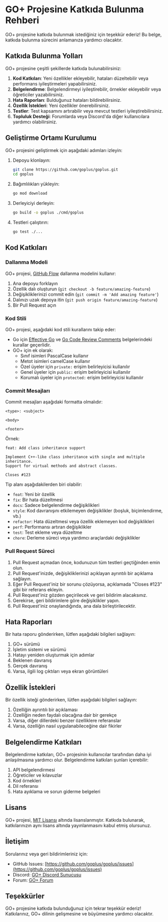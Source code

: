 # GO+ Projesine Katkıda Bulunma Rehberi

GO+ projesine katkıda bulunmak istediğiniz için teşekkür ederiz! Bu belge, katkıda bulunma sürecini anlamanıza yardımcı olacaktır.

## Katkıda Bulunma Yolları

GO+ projesine çeşitli şekillerde katkıda bulunabilirsiniz:

1. **Kod Katkıları**: Yeni özellikler ekleyebilir, hataları düzeltebilir veya performans iyileştirmeleri yapabilirsiniz.
2. **Belgelendirme**: Belgelendirmeyi iyileştirebilir, örnekler ekleyebilir veya öğreticiler yazabilirsiniz.
3. **Hata Raporları**: Bulduğunuz hataları bildirebilirsiniz.
4. **Özellik İstekleri**: Yeni özellikler önerebilirsiniz.
5. **Testler**: Test kapsamını artırabilir veya mevcut testleri iyileştirebilirsiniz.
6. **Topluluk Desteği**: Forumlarda veya Discord'da diğer kullanıcılara yardımcı olabilirsiniz.

## Geliştirme Ortamı Kurulumu

GO+ projesini geliştirmek için aşağıdaki adımları izleyin:

1. Depoyu klonlayın:
   ```bash
   git clone https://github.com/goplus/goplus.git
   cd goplus
   ```

2. Bağımlılıkları yükleyin:
   ```bash
   go mod download
   ```

3. Derleyiciyi derleyin:
   ```bash
   go build -o goplus ./cmd/goplus
   ```

4. Testleri çalıştırın:
   ```bash
   go test ./...
   ```

## Kod Katkıları

### Dallanma Modeli

GO+ projesi, [GitHub Flow](https://guides.github.com/introduction/flow/) dallanma modelini kullanır:

1. Ana depoyu forklayın
2. Özellik dalı oluşturun (`git checkout -b feature/amazing-feature`)
3. Değişikliklerinizi commit edin (`git commit -m 'Add amazing feature'`)
4. Dalınızı uzak depoya itin (`git push origin feature/amazing-feature`)
5. Bir Pull Request açın

### Kod Stili

GO+ projesi, aşağıdaki kod stili kurallarını takip eder:

- Go için [Effective Go](https://golang.org/doc/effective_go.html) ve [Go Code Review Comments](https://github.com/golang/go/wiki/CodeReviewComments) belgelerindeki kurallar geçerlidir.
- GO+ için ek olarak:
  - Sınıf isimleri PascalCase kullanır
  - Metot isimleri camelCase kullanır
  - Özel üyeler için `private:` erişim belirleyicisi kullanılır
  - Genel üyeler için `public:` erişim belirleyicisi kullanılır
  - Korumalı üyeler için `protected:` erişim belirleyicisi kullanılır

### Commit Mesajları

Commit mesajları aşağıdaki formatta olmalıdır:

```
<type>: <subject>

<body>

<footer>
```

Örnek:

```
feat: Add class inheritance support

Implement C++-like class inheritance with single and multiple inheritance.
Support for virtual methods and abstract classes.

Closes #123
```

Tip alanı aşağıdakilerden biri olabilir:
- `feat`: Yeni bir özellik
- `fix`: Bir hata düzeltmesi
- `docs`: Sadece belgelendirme değişiklikleri
- `style`: Kod davranışını etkilemeyen değişiklikler (boşluk, biçimlendirme, vb.)
- `refactor`: Hata düzeltmesi veya özellik eklemeyen kod değişiklikleri
- `perf`: Performansı artıran değişiklikler
- `test`: Test ekleme veya düzeltme
- `chore`: Derleme süreci veya yardımcı araçlardaki değişiklikler

### Pull Request Süreci

1. Pull Request açmadan önce, kodunuzun tüm testleri geçtiğinden emin olun.
2. Pull Request'inizde, değişikliklerinizi açıklayan ayrıntılı bir açıklama sağlayın.
3. Eğer Pull Request'iniz bir sorunu çözüyorsa, açıklamada "Closes #123" gibi bir referans ekleyin.
4. Pull Request'iniz gözden geçirilecek ve geri bildirim alacaksınız.
5. Gerekirse, geri bildirimlere göre değişiklikler yapın.
6. Pull Request'iniz onaylandığında, ana dala birleştirilecektir.

## Hata Raporları

Bir hata raporu gönderirken, lütfen aşağıdaki bilgileri sağlayın:

1. GO+ sürümü
2. İşletim sistemi ve sürümü
3. Hatayı yeniden oluşturmak için adımlar
4. Beklenen davranış
5. Gerçek davranış
6. Varsa, ilgili log çıktıları veya ekran görüntüleri

## Özellik İstekleri

Bir özellik isteği gönderirken, lütfen aşağıdaki bilgileri sağlayın:

1. Özelliğin ayrıntılı bir açıklaması
2. Özelliğin neden faydalı olacağına dair bir gerekçe
3. Varsa, diğer dillerdeki benzer özelliklere referanslar
4. Varsa, özelliğin nasıl uygulanabileceğine dair fikirler

## Belgelendirme Katkıları

Belgelendirme katkıları, GO+ projesinin kullanıcılar tarafından daha iyi anlaşılmasına yardımcı olur. Belgelendirme katkıları şunları içerebilir:

1. API belgelendirmesi
2. Öğreticiler ve kılavuzlar
3. Kod örnekleri
4. Dil referansı
5. Hata ayıklama ve sorun giderme belgeleri

## Lisans

GO+ projesi, [MIT Lisansı](LICENSE) altında lisanslanmıştır. Katkıda bulunarak, katkılarınızın aynı lisans altında yayınlanmasını kabul etmiş olursunuz.

## İletişim

Sorularınız veya geri bildirimleriniz için:

- GitHub Issues: [https://github.com/goplus/goplus/issues](https://github.com/goplus/goplus/issues)
- Discord: [GO+ Discord Sunucusu](https://discord.gg/goplus)
- Forum: [GO+ Forum](https://forum.goplus.org)

## Teşekkürler

GO+ projesine katkıda bulunduğunuz için tekrar teşekkür ederiz! Katkılarınız, GO+ dilinin gelişmesine ve büyümesine yardımcı olacaktır.